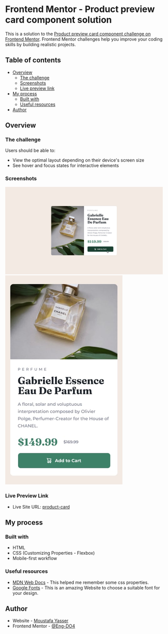 # Frontend Mentor - Product preview card component solution

This is a solution to the [Product preview card component challenge on Frontend Mentor](https://www.frontendmentor.io/challenges/product-preview-card-component-GO7UmttRfa). Frontend Mentor challenges help you improve your coding skills by building realistic projects. 

## Table of contents

- [Overview](#overview)
  - [The challenge](#the-challenge)
  - [Screenshots](#screenshots)
  - [Live preview link](#live-preview-link)
- [My process](#my-process)
  - [Built with](#built-with)
  - [Useful resources](#useful-resources)
- [Author](#author)

## Overview

### The challenge

Users should be able to:

- View the optimal layout depending on their device's screen size
- See hover and focus states for interactive elements

### Screenshots

![For desktop screens](./design/active-states.jpg)
![For mobile screens](./design/mobile-design.jpg)

### Live Preview Link

- Live Site URL: [product-card](https://eng-do4.github.io/Frontend_Mentor_Challenges/product-preview-card-component/index.html)

## My process

### Built with

- HTML
- CSS (Customizing Properties - Flexbox)
- Mobile-first workflow

### Useful resources

- [MDN Web Docs](https://developer.mozilla.org) - This helped me remember some css properties.
- [Google Fonts](https://fonts.google.com/) - This is an amazing Website to choose a suitable font for your design.

## Author

- Website - [Moustafa Yasser](https://end-do4.github.io/portfolio)
- Frontend Mentor - [@Eng-DO4](https://www.frontendmentor.io/profile/Eng-DO4)
